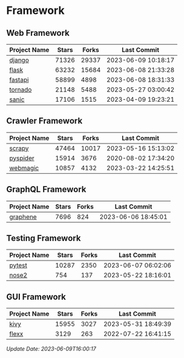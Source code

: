 # Framework

## Web Framework
| Project Name | Stars | Forks | Last Commit |
| ------------ | ----- | ----- | ----------- |
| [django](https://github.com/django/django) | 71326 | 29337 | 2023-06-09 10:18:17 |
| [flask](https://github.com/pallets/flask) | 63232 | 15684 | 2023-06-08 21:33:28 |
| [fastapi](https://github.com/tiangolo/fastapi) | 58899 | 4898 | 2023-06-08 18:31:33 |
| [tornado](https://github.com/tornadoweb/tornado) | 21148 | 5488 | 2023-05-27 03:00:42 |
| [sanic](https://github.com/sanic-org/sanic) | 17106 | 1515 | 2023-04-09 19:23:21 |

## Crawler Framework
| Project Name | Stars | Forks | Last Commit |
| ------------ | ----- | ----- | ----------- |
| [scrapy](https://github.com/scrapy/scrapy) | 47464 | 10017 | 2023-05-16 15:13:02 |
| [pyspider](https://github.com/binux/pyspider) | 15914 | 3676 | 2020-08-02 17:34:20 |
| [webmagic](https://github.com/code4craft/webmagic) | 10857 | 4132 | 2023-03-22 14:25:51 |

## GraphQL Framework
| Project Name | Stars | Forks | Last Commit |
| ------------ | ----- | ----- | ----------- |
| [graphene](https://github.com/graphql-python/graphene) | 7696 | 824 | 2023-06-06 18:45:01 |

## Testing Framework
| Project Name | Stars | Forks | Last Commit |
| ------------ | ----- | ----- | ----------- |
| [pytest](https://github.com/pytest-dev/pytest) | 10287 | 2350 | 2023-06-07 06:02:06 |
| [nose2](https://github.com/nose-devs/nose2) | 754 | 137 | 2023-05-22 18:16:01 |

## GUI Framework
| Project Name | Stars | Forks | Last Commit |
| ------------ | ----- | ----- | ----------- |
| [kivy](https://github.com/kivy/kivy) | 15955 | 3027 | 2023-05-31 18:49:39 |
| [flexx](https://github.com/flexxui/flexx) | 3129 | 263 | 2022-07-22 16:41:15 |

*Update Date: 2023-06-09T16:00:17*